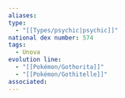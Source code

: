 ```yaml
---
aliases: 
type:
  - "[[Types/psychic|psychic]]"
national dex number: 574
tags:
  - Unova
evolution line:
  - "[[Pokémon/Gothorita]]"
  - "[[Pokémon/Gothitelle]]"
associated: 
---
```

